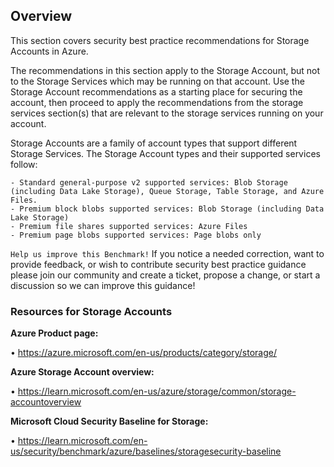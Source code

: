 ## Overview

This section covers security best practice recommendations for Storage Accounts in Azure.

The recommendations in this section apply to the Storage Account, but not to the Storage Services which may be running on that account. Use the Storage Account recommendations as a starting place for securing the account, then proceed to apply the recommendations from the storage services section(s) that are relevant to the storage services running on your account.

Storage Accounts are a family of account types that support different Storage Services.
The Storage Account types and their supported services follow:

    - Standard general-purpose v2 supported services: Blob Storage (including Data Lake Storage), Queue Storage, Table Storage, and Azure Files.
    - Premium block blobs supported services: Blob Storage (including Data Lake Storage)
    - Premium file shares supported services: Azure Files
    - Premium page blobs supported services: Page blobs only

`Help us improve this Benchmark!` If you notice a needed correction, want to provide feedback, or wish to contribute security best practice guidance please join our community and create a ticket, propose a change, or start a discussion so we can improve this guidance!

### Resources for Storage Accounts

**Azure Product page:**

• https://azure.microsoft.com/en-us/products/category/storage/

**Azure Storage Account overview:**

• https://learn.microsoft.com/en-us/azure/storage/common/storage-accountoverview

**Microsoft Cloud Security Baseline for Storage:**

• https://learn.microsoft.com/en-us/security/benchmark/azure/baselines/storagesecurity-baseline
